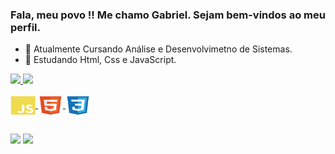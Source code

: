 ### Fala, meu povo !! Me chamo Gabriel. Sejam bem-vindos ao meu perfil.

- 🔭 Atualmente Cursando Análise e Desenvolvimetno de Sistemas.
- 🌱 Estudando Html, Css e JavaScript.

<div align="left">
  <a href="https://github.com/gab-oliveira">
  <img height="180em" src="https://github-readme-stats.vercel.app/api?username=gab-oliveira&show_icons=true&theme=tokyonight&include_all_commits=true&count_private=true"/>
  
  <img height="180em"  src="https://github-readme-stats.vercel.app/api/top-langs/?username=gab-oliveira&layout=compact&langs_count=7&theme=tokyonight"/>
</div>

<div style="display: inline_block"><br>
  <img align="center" alt="Js" height="30" width="40" src="https://raw.githubusercontent.com/devicons/devicon/master/icons/javascript/javascript-plain.svg">
  <img align="center" alt="HTML" height="30" width="40" src="https://raw.githubusercontent.com/devicons/devicon/master/icons/html5/html5-original.svg">
  <img align="center" alt="CSS" height="30" width="40" src="https://raw.githubusercontent.com/devicons/devicon/master/icons/css3/css3-original.svg">
</div>

##

<div> 
  
  <a href = "mailto:profcontact.dev@gmail.com"><img src="https://img.shields.io/badge/-Gmail-%23333?style=for-the-badge&logo=gmail&logoColor=white" target="_blank"></a>
  <a href="https://www.linkedin.com/in/gabriel-matos-21a38223b/" target="_blank"><img src="https://img.shields.io/badge/-LinkedIn-%230077B5?style=for-the-badge&logo=linkedin&logoColor=white" target="_blank"></a> 
 
</div>
